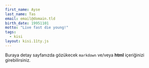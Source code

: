 ```yaml
---
first_name: Ayse 
last_name: Tas
email: email@domain.tld
birth_date: 19951101
motto: "Live fast die young!"
tags:
  - kisi
layout: kisi.11ty.js
---
```

Buraya detay sayfanızda gözükecek `markdown` ve/veya <b>html</b> içeriğinizi girebilirsiniz.